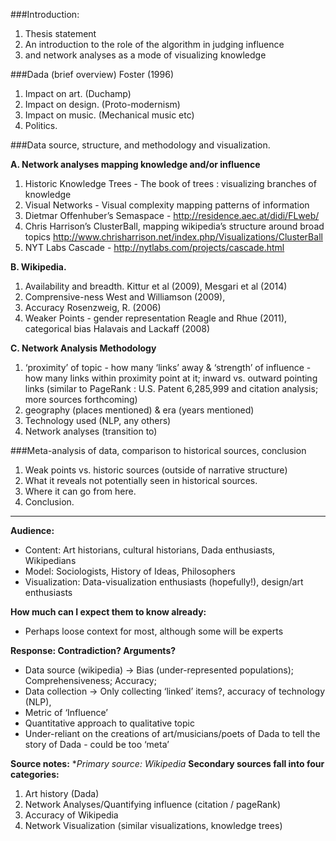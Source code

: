 ###Introduction:
  1. Thesis statement
  2. An introduction to the role of the algorithm in judging influence
  3. and network analyses as a mode of visualizing knowledge

###Dada (brief overview) Foster (1996)
  1. Impact on art. (Duchamp)
  2. Impact on design. (Proto-modernism)
  3. Impact on music. (Mechanical music etc)
  4. Politics.

###Data source, structure, and methodology and visualization.

**A. Network analyses mapping knowledge and/or influence**
  1. Historic Knowledge Trees - The book of trees : visualizing branches of knowledge
  2. Visual Networks - Visual complexity mapping patterns of information
  3. Dietmar Offenhuber’s Semaspace - http://residence.aec.at/didi/FLweb/
  4. Chris Harrison’s ClusterBall, mapping wikipedia’s structure around broad topics http://www.chrisharrison.net/index.php/Visualizations/ClusterBall
  5. NYT Labs Cascade - http://nytlabs.com/projects/cascade.html

**B. Wikipedia.**
  1. Availability and breadth. Kittur et al (2009), Mesgari et al (2014)
  2. Comprensive-ness West and Williamson (2009),
  3. Accuracy Rosenzweig, R. (2006)
  4. Weaker Points - gender representation Reagle and Rhue (2011), categorical bias Halavais and Lackaff (2008)

**C. Network Analysis Methodology**
  1. ‘proximity’ of topic - how many ‘links’ away & ‘strength’ of influence - how many links within proximity point at it; inward vs. outward pointing links (similar to PageRank : U.S. Patent 6,285,999 and citation analysis; more sources forthcoming)
  2. geography (places mentioned) & era (years mentioned)
  3. Technology used (NLP, any others)
  4. Network analyses (transition to)

###Meta-analysis of data, comparison to historical sources, conclusion
  1. Weak points vs. historic sources (outside of narrative structure)
  2. What it reveals not potentially seen in historical sources.
  3. Where it can go from here.
  4. Conclusion.

___

**Audience:**
- Content: Art historians, cultural historians, Dada enthusiasts, Wikipedians
- Model: Sociologists, History of Ideas, Philosophers
- Visualization: Data-visualization enthusiasts (hopefully!), design/art enthusiasts

**How much can I expect them to know already:**
- Perhaps loose context for most, although some will be experts

**Response: Contradiction? Arguments?**
- Data source (wikipedia) -> Bias (under-represented populations); Comprehensiveness; Accuracy;
- Data collection -> Only collecting ‘linked’ items?, accuracy of technology (NLP),
- Metric of ‘Influence’
- Quantitative approach to qualitative topic
- Under-reliant on the creations of art/musicians/poets of Dada to tell the story of Dada - could be too ‘meta’

**Source notes:**
**Primary source: Wikipedia*
**Secondary sources fall into four categories:**
1. Art history (Dada)
2. Network Analyses/Quantifying influence (citation / pageRank)
3. Accuracy of Wikipedia
4. Network Visualization (similar visualizations, knowledge trees)
